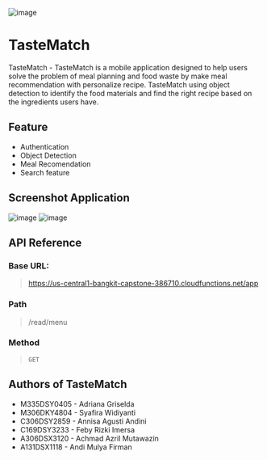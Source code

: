  ![image](https://github.com/aadles/C23-PS457/assets/91104773/7a7cae91-0b26-42e1-9a11-527d77f608f0)

# TasteMatch
TasteMatch - TasteMatch is a mobile application designed to help users solve the problem of meal planning and food waste by make meal recommendation with personalize recipe. TasteMatch using object detection to identify the food materials and find the right recipe based on the ingredients users have.

## Feature
- Authentication
- Object Detection
- Meal Recomendation
- Search feature

## Screenshot Application
![image](https://github.com/aadles/C23-PS457/assets/91104773/e268e182-b251-4167-88a3-0075abd60ff6) ![image](https://github.com/aadles/C23-PS457/assets/91104773/109944d0-966c-4203-a7b8-2ef6e0843fea)



## API Reference
### Base URL:
> https://us-central1-bangkit-capstone-386710.cloudfunctions.net/app

### Path
> /read/menu

### Method
> `GET`

## Authors of TasteMatch
- M335DSY0405 - Adriana Griselda
- M306DKY4804 - Syafira Widiyanti
- C306DSY2859 - Annisa Agusti Andini
- C169DSY3233 - Feby Rizki Imersa
- A306DSX3120 - Achmad Azril Mutawazin
- A131DSX1118 - Andi Mulya Firman
